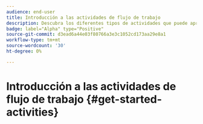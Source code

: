 ```yaml
---
audience: end-user
title: Introducción a las actividades de flujo de trabajo
description: Descubra los diferentes tipos de actividades que puede aprovechar para crear flujos de trabajo web de Adobe Campaign
badge: label="Alpha" type="Positive"
source-git-commit: d3ead6a44e03f80766a3e3c1052cd173aa29e8a1
workflow-type: tm+mt
source-wordcount: '30'
ht-degree: 0%

---
```


# Introducción a las actividades de flujo de trabajo {#get-started-activities}
